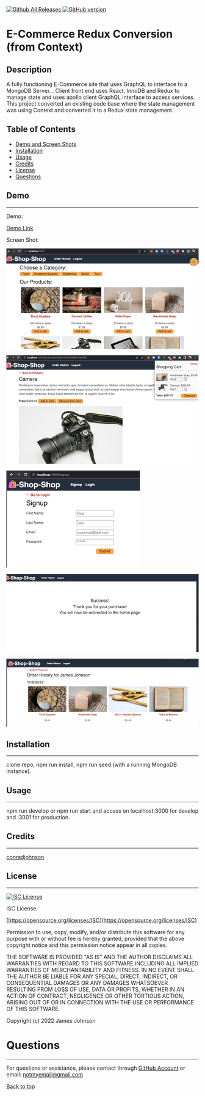 
 [![Github All Releases](https://img.shields.io/github/downloads/conradjohnson/ecom-redux-conversion/total.svg)]()
 [![GitHub version](https://badge.fury.io/gh/conradjohnson%2Fecom-redux-conversion.svg)](https://github.com/conradjohnson/ecom-redux-conversion)


# E-Commerce Redux Conversion (from Context)

## Description

A fully functioning E-Commerce site that uses GraphQL to interface to a MongoDB Server. . Client front end uses React, InnoDB and Redux to manage state and uses apollo client GraphQL interface to access services.  This project converted an existing code base where the state management was using Context and converted it to a Redux state management.



## Table of Contents

- [Demo and Screen Shots](#demo)
- [Installation](#installation)
- [Usage](#usage)
- [Credits](#credits)
- [License](#license)
- [Questions](#questions)

## Demo
***

Demo:

[Demo Link](https://evening-eyrie-83802.herokuapp.com/)

Screen Shot:

![Screen Shot](img/screen1.png)

![Screen Shot](img/screen2.png)

![Screen Shot](img/screen3.png)

![Screen Shot](img/screen4.png)

![Screen Shot](img/screen5.png)


## Installation
***

clone repo, npm run install, npm run seed (with a running MongoDB instance).

## Usage
***

npm run develop or npm run start and access on localhost:3000 for develop and :3001 for production.

## Credits
 ***

[conradjohnson](https://github.com/conradjohnson)

[](https://github.com/)

 ## License
 ***

[![ISC License](https://img.shields.io/badge/license-ISC-green.svg)](https://opensource.org/licenses/ISC)

  ISC License

  [https://opensource.org/licenses/ISC](https://opensource.org/licenses/ISC)
  
  Permission to use, copy, modify, and/or distribute this software for any
  purpose with or without fee is hereby granted, provided that the above
  copyright notice and this permission notice appear in all copies.
  
  THE SOFTWARE IS PROVIDED "AS IS" AND THE AUTHOR DISCLAIMS ALL WARRANTIES WITH
  REGARD TO THIS SOFTWARE INCLUDING ALL IMPLIED WARRANTIES OF MERCHANTABILITY
  AND FITNESS. IN NO EVENT SHALL THE AUTHOR BE LIABLE FOR ANY SPECIAL, DIRECT,
  INDIRECT, OR CONSEQUENTIAL DAMAGES OR ANY DAMAGES WHATSOEVER RESULTING FROM
  LOSS OF USE, DATA OR PROFITS, WHETHER IN AN ACTION OF CONTRACT, NEGLIGENCE OR
  OTHER TORTIOUS ACTION, ARISING OUT OF OR IN CONNECTION WITH THE USE OR
  PERFORMANCE OF THIS SOFTWARE.
  
  Copyright (c) 2022 James Johnson
          

# Questions
***
For questions or assistance, please contact through [GitHub Account](https://github.com/conradjohnson) or email: [notmyemail@gmail.com](mailto:notmyemail@gmail.com)


 [Back to top](#description)